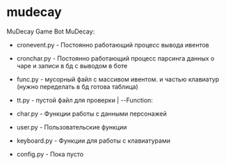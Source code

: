 # mudecay
MuDecay Game Bot
MuDecay:
 - cronevent.py - Постоянно работающий процесс вывода ивентов
 - cronchar.py - Постоянно работающий процесс парсинга данных о чаре и записи в бд с выводом в боте

 - func.py - мусорный файл с массивом ивентом. и частью клавиатур (нужно переделать в бд готова таблица)

 - tt.py - пустой файл для проверки
 |
 --Function:
  - char.py - Функции работы с данными персонажей
  - user.py - Пользовательские функции
  - keyboard.py - Функции для работы с клавиатурами
  - config.py - Пока пусто
